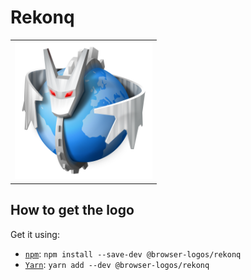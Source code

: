 Rekonq
======

<!-- markdownlint-disable line-length no-inline-html -->
<table>
    <tr height=230>
        <td>
            <a href="https://github.com/alrra/browser-logos/tree/d6bc197b8bc727b2c2e5c0223e2643e368fd1b16/src/archive/rekonq">
                <img width=220 src="https://raw.githubusercontent.com/alrra/browser-logos/d6bc197b8bc727b2c2e5c0223e2643e368fd1b16/src/archive/rekonq/rekonq.svg?sanitize=true" alt="Rekonq browser logo">
            </a>
        </td>
    </tr>
</table>
<!-- markdownlint-enable line-length no-inline-html -->

How to get the logo
-------------------

Get it using:

* [`npm`][npm]: `npm install --save-dev @browser-logos/rekonq`
* [`Yarn`][yarn]: `yarn add --dev @browser-logos/rekonq`

<!-- Link labels: -->

[npm]: https://www.npmjs.com/
[yarn]: https://yarnpkg.com/
